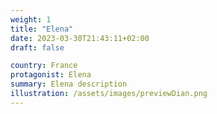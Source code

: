 ```yaml
---
weight: 1
title: "Elena"
date: 2023-03-30T21:43:11+02:00
draft: false

country: France
protagonist: Elena
summary: Elena description
illustration: /assets/images/previewDian.png
---
```


